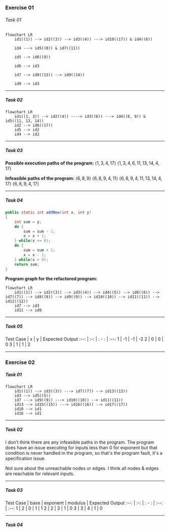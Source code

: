 ### Exercise 01

###### Task 01

```mermaid
flowchart LR
	id1((1)) --> id2((3)) --> id3((4)) ---> id10((17)) & id4((6))
	
	id4 ---> id5((8)) & id7((11))
	
	id5 --> id6((9))
	
	id6 --> id3
	
	id7 --> id8((13)) --> id9((14))
	
	id9 --> id3
```
---
##### Task 02

```mermaid
flowchart LR
	id1((1, 3)) --> id2((4)) ----> id3((6)) ---> id4((8, 9)) & id5((11, 13, 14))
	id2 --> id6((17))
	id5 --> id2
	id4 --> id2
```
---
##### Task 03

**Possible execution paths of the program:**
$\langle 1,3,4,17 \rangle$
$\langle 1,3,4,6,11,13,14,4,17 \rangle$

**Infeasible paths of the program:**
$\langle 6,8,9 \rangle$
$\langle 6,8,9,4,11 \rangle$
$\langle 6,8,9,4,11,13,14,4,17 \rangle$
$\langle 6,8,9,4,17 \rangle$

---
##### Task 04

```Java
public static int addNew(int x, int y) 
{	
	int sum = y;   
	do {
	    sum = sum - 1;
	    x = x + 1;
	} while(x <= 0);       
	do {
	    sum = sum + 1;
	    x = x - 1;
	} while(x > 0);
	return sum;     
}
```

**Program graph for the refactored program:**
```mermaid
flowchart LR
	id1((1)) --> id2((3)) --> id3((4)) --> id4((5)) --> id6((6)) --> id7((7)) --> id8((8)) --> id9((9)) --> id10((10)) --> id11((11)) --> id12((12))
	id7 --> id3
	id11 --> id8
```
---
##### Task 05

Test Case | x | y | Expected Output
:--: | :-: | : - : | :--:
1 | -1 | -1 | -2
2 | 0 | 0 | 0
3 | 1 | 1 | 2


---
### Exercise 02

##### Task 01

```mermaid
flowchart LR
	id1((1)) --> id3((3)) ---> id7((7)) --> id13((13))
	id3 --> id5((5))
	id7 ---> id9((9)) ---> id10((10)) --> id11((11))
	id13 --> id15((15)) ---> id16((16)) --> id17((17))
	id10 --> id1
	id16 --> id1
```
---
##### Task 02

I don't think there are any infeasible paths in the program.
The program does have an issue executing for inputs less than 0 for exponent but that condition is never handled in the program, so that's the program fault, it's a specification issue.

Not sure about the unreachable nodes or edges. I think all nodes & edges are reachable for relevant inputs.

---
##### Task 03
Test Case | base | exponent | modulus | Expected Output
:--: | :-: | : - : | :--: | :--:
1 | 2 | 0 | 1 | 1
2 | 2 | 3 | 1 | 0
3 | 3 | 4 | 1 | 0

---
##### Task 04
